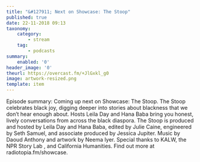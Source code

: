 ```yaml
---
title: "&#127911; Next on Showcase: The Stoop"
published: true
date: 22-11-2018 09:13
taxonomy:
    category:
        - stream
    tag:
        - podcasts
summary:
    enabled: '0'
header_image: '0'
theurl: https://overcast.fm/+JlGxkl_g0
image: artwork-resized.png
template: item
---
```

 
Episode summary: Coming up next on Showcase: The Stoop. The Stoop celebrates black joy, digging deeper into stories about blackness that we don’t hear enough about. Hosts Leila Day and Hana Baba bring you honest, lively conversations from across the black diaspora. The Stoop is produced and hosted by Leila Day and Hana Baba, edited by Julie Caine, engineered by Seth Samuel, and associate produced by Jessica Jupiter. Music by Daoud Anthony and artwork by Neema Iyer. Special thanks to KALW, the NPR Story Lab , and California Humanities. Find out more at radiotopia.fm/showcase.
